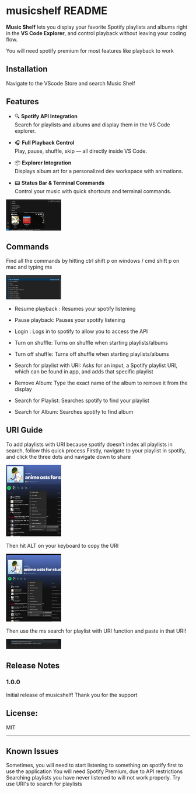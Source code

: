 # musicshelf README

**Music Shelf** lets you display your favorite Spotify playlists and albums right in the **VS Code Explorer**, and control playback without leaving your coding flow.

You will need spotify premium for most features like playback to work

## Installation
Navigate to the VScode Store and search Music Shelf
## Features

- 🔍 **Spotify API Integration**  
  Search for playlists and albums and display them in the VS Code explorer.

- 🎧 **Full Playback Control**  
  Play, pause, shuffle, skip — all directly inside VS Code.

- 📦 **Explorer Integration**  
  Displays album art for a personalized dev workspace with animations.

- 📟 **Status Bar & Terminal Commands**  
  Control your music with quick shortcuts and terminal commands.

<img src="src/assets/readme/displaygif2.gif" alt="Music Shelf in action" width="30%"/>



## Commands
Find all the commands by hitting ctrl shift p on windows / cmd shift p on mac and typing ms 

<img src="src/assets/readme/msfunctions.png" alt="Music Shelf functions" width="30%"/>

- Resume playback : Resumes your spotify listening 

- Pause playback: Pauses your spotify listening

- Login : Logs in to spotify to allow you to access the API

- Turn on shuffle: Turns on shuffle when starting playlists/albums

- Turn off shuffle: Turns off shuffle when starting playlists/albums

- Search for playlist with URI: Asks for an input, a Spotify playlist URI, which can be found in app, and adds that specific playlist

- Remove Album: Type the exact name of the album to remove it from the display

- Search for Playlist: Searches spotify to find your playlist

- Search for Album: Searches spotify to find album

## URI Guide
To add playlists with URI because spotify doesn't index all playlists in search, follow this quick process
Firstly, navigate to your playlist in spotify, and click the three dots and navigate down to share

<img src="src/assets/readme/findurlspo.png" alt="Music Shelf functions" width="30%"/> 

Then hit ALT on your keyboard to copy the URI 

<img src="src/assets/readme/findurispo.png" alt="Music Shelf functions" width="30%"/>

Then use the ms search for playlist with URI function and paste in that URI!

<img src="src/assets/readme/usinguri.png" alt="Music Shelf functions" width="30%"/>


## Release Notes

### 1.0.0

Initial release of musicshelf! Thank you for the support



## License:
MIT

---


## Known Issues

Sometimes, you will need to start listening to something on spotify first to use the application
You will need Spotify Premium, due to API restrictions
Searching playlists you have never listened to will not work properly. Try use URI's to search for playlists

<!-- ## Working with Markdown

You can author your README using Visual Studio Code. Here are some useful editor keyboard shortcuts:

* Split the editor (`Cmd+\` on macOS or `Ctrl+\` on Windows and Linux).
* Toggle preview (`Shift+Cmd+V` on macOS or `Shift+Ctrl+V` on Windows and Linux).
* Press `Ctrl+Space` (Windows, Linux, macOS) to see a list of Markdown snippets.

## For more information

* [Visual Studio Code's Markdown Support](http://code.visualstudio.com/docs/languages/markdown)
* [Markdown Syntax Reference](https://help.github.com/articles/markdown-basics/)

**Enjoy!** -->
